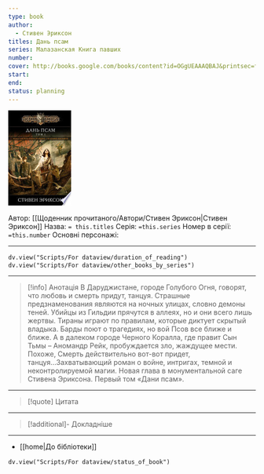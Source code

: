 ```yaml
---
type: book
author:
  - Стивен Эриксон
titles: Дань псам
series: Малазанская Книга павших
number:
cover: http://books.google.com/books/content?id=OGgUEAAAQBAJ&printsec=frontcover&img=1&zoom=1&edge=curl&source=gbs_api
start:
end:
status: planning
---
```

![cover|150](media/cover!150-510.jpg)

Автор: [[Щоденник прочитаного/Автори/Стивен Эриксон|Стивен Эриксон]]
Назва: `= this.titles`
Серія:  `=this.series`
Номер в серії: `=this.number`
Основні персонажі:

---
```dataviewjs
dv.view("Scripts/For dataview/duration_of_reading")
dv.view("Scripts/For dataview/other_books_by_series")
```

---
>[!info] Анотація
>В Даруджистане, городе Голубого Огня, говорят, что любовь и смерть придут, танцуя. Страшные предзнаменования являются на ночных улицах, словно демоны теней. Убийцы из Гильдии прячутся в аллеях, но и они всего лишь жертвы. Тираны играют по правилам, которые диктует скрытый владыка. Барды поют о трагедиях, но вой Псов все ближе и ближе. А в далеком городе Черного Коралла, где правит Сын Тьмы – Аномандр Рейк, пробуждается зло, жаждущее мести. Похоже, Смерть действительно вот-вот придет, танцуя...Захватывающий роман о войне, интригах, темной и неконтролируемой магии. Новая глава в монументальной саге Стивена Эриксона. Первый том «Дани псам».
___

>[!quote] Цитата

---
>[!additional]- Докладніше

---

- [[home|До бібліотеки]]

```dataviewjs
dv.view("Scripts/For dataview/status_of_book")
```